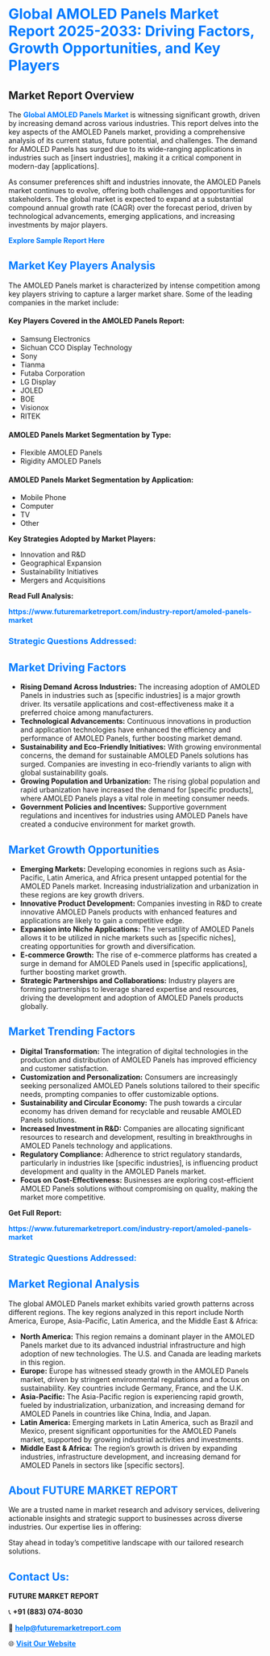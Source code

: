 <h1 style="color: #007BFF;">Global AMOLED Panels Market Report 2025-2033: Driving Factors, Growth Opportunities, and Key Players</h1>

<section id="overview">
<h2>Market Report Overview</h2>
<p>The <a href="https://www.futuremarketreport.com/industry-report/amoled-panels-market" style="color: #007BFF; text-decoration: none;"><strong>Global AMOLED Panels Market</strong></a> is witnessing significant growth, driven by increasing demand across various industries. This report delves into the key aspects of the AMOLED Panels market, providing a comprehensive analysis of its current status, future potential, and challenges. The demand for AMOLED Panels has surged due to its wide-ranging applications in industries such as [insert industries], making it a critical component in modern-day [applications].</p>
<p>As consumer preferences shift and industries innovate, the AMOLED Panels market continues to evolve, offering both challenges and opportunities for stakeholders. The global market is expected to expand at a substantial compound annual growth rate (CAGR) over the forecast period, driven by technological advancements, emerging applications, and increasing investments by major players.</p>
</section>

<section id="overview">
<p><a href="https://www.futuremarketreport.com/request-sample/reportId=81576" style="color: #007BFF; text-decoration: none;"><strong>Explore Sample Report Here</strong></a></p>
</section>

<section id="key-players">
<h2 style="color: #007BFF;">Market Key Players Analysis</h2>
<p>The AMOLED Panels market is characterized by intense competition among key players striving to capture a larger market share. Some of the leading companies in the market include:</p>
<h4>Key Players Covered in the AMOLED Panels Report:</h4>
<ul><li>Samsung Electronics</li><li>Sichuan CCO Display Technology</li><li>Sony</li><li>Tianma</li><li>Futaba Corporation</li><li>LG Display</li><li>JOLED</li><li>BOE</li><li>Visionox</li><li>RITEK</li></ul>
<h4>AMOLED Panels Market Segmentation by Type:</h4>
<ul><li>Flexible AMOLED Panels</li><li>Rigidity AMOLED Panels</li></ul>

<h4>AMOLED Panels Market Segmentation by Application:</h4>
<ul><li>Mobile Phone</li><li>Computer</li><li>TV</li><li>Other</li></ul>
<p><strong>Key Strategies Adopted by Market Players:</strong></p>
<ul>
<li>Innovation and R&D</li>
<li>Geographical Expansion</li>
<li>Sustainability Initiatives</li>
<li>Mergers and Acquisitions</li>
</ul>
</section>

<section>
<p><strong>Read Full Analysis: </strong></p><a href="https://www.futuremarketreport.com/industry-report/amoled-panels-market" style="color: #007BFF; text-decoration: none;"><strong>https://www.futuremarketreport.com/industry-report/amoled-panels-market</strong></a>
<h3 style="color: #007BFF;">Strategic Questions Addressed:</h3>
</section>

<section id="driving-factors">
<h2 style="color: #007BFF;">Market Driving Factors</h2>
<ul>
<li><strong>Rising Demand Across Industries:</strong> The increasing adoption of AMOLED Panels in industries such as [specific industries] is a major growth driver. Its versatile applications and cost-effectiveness make it a preferred choice among manufacturers.</li>
<li><strong>Technological Advancements:</strong> Continuous innovations in production and application technologies have enhanced the efficiency and performance of AMOLED Panels, further boosting market demand.</li>
<li><strong>Sustainability and Eco-Friendly Initiatives:</strong> With growing environmental concerns, the demand for sustainable AMOLED Panels solutions has surged. Companies are investing in eco-friendly variants to align with global sustainability goals.</li>
<li><strong>Growing Population and Urbanization:</strong> The rising global population and rapid urbanization have increased the demand for [specific products], where AMOLED Panels plays a vital role in meeting consumer needs.</li>
<li><strong>Government Policies and Incentives:</strong> Supportive government regulations and incentives for industries using AMOLED Panels have created a conducive environment for market growth.</li>
</ul>
</section>

<section id="growth-opportunities">
<h2 style="color: #007BFF;">Market Growth Opportunities</h2>
<ul>
<li><strong>Emerging Markets:</strong> Developing economies in regions such as Asia-Pacific, Latin America, and Africa present untapped potential for the AMOLED Panels market. Increasing industrialization and urbanization in these regions are key growth drivers.</li>
<li><strong>Innovative Product Development:</strong> Companies investing in R&D to create innovative AMOLED Panels products with enhanced features and applications are likely to gain a competitive edge.</li>
<li><strong>Expansion into Niche Applications:</strong> The versatility of AMOLED Panels allows it to be utilized in niche markets such as [specific niches], creating opportunities for growth and diversification.</li>
<li><strong>E-commerce Growth:</strong> The rise of e-commerce platforms has created a surge in demand for AMOLED Panels used in [specific applications], further boosting market growth.</li>
<li><strong>Strategic Partnerships and Collaborations:</strong> Industry players are forming partnerships to leverage shared expertise and resources, driving the development and adoption of AMOLED Panels products globally.</li>
</ul>
</section>

<section id="trending-factors">
<h2 style="color: #007BFF;">Market Trending Factors</h2>
<ul>
<li><strong>Digital Transformation:</strong> The integration of digital technologies in the production and distribution of AMOLED Panels has improved efficiency and customer satisfaction.</li>
<li><strong>Customization and Personalization:</strong> Consumers are increasingly seeking personalized AMOLED Panels solutions tailored to their specific needs, prompting companies to offer customizable options.</li>
<li><strong>Sustainability and Circular Economy:</strong> The push towards a circular economy has driven demand for recyclable and reusable AMOLED Panels solutions.</li>
<li><strong>Increased Investment in R&D:</strong> Companies are allocating significant resources to research and development, resulting in breakthroughs in AMOLED Panels technology and applications.</li>
<li><strong>Regulatory Compliance:</strong> Adherence to strict regulatory standards, particularly in industries like [specific industries], is influencing product development and quality in the AMOLED Panels market.</li>
<li><strong>Focus on Cost-Effectiveness:</strong> Businesses are exploring cost-efficient AMOLED Panels solutions without compromising on quality, making the market more competitive.</li>
</ul>
</section>

<section>
<p><strong>Get Full Report: </strong></p><a href="https://www.futuremarketreport.com/industry-report/amoled-panels-market" style="color: #007BFF; text-decoration: none;"><strong>https://www.futuremarketreport.com/industry-report/amoled-panels-market</strong></a>
<h3 style="color: #007BFF;">Strategic Questions Addressed:</h3>
</section>


<section id="regional-analysis">
<h2 style="color: #007BFF;">Market Regional Analysis</h2>
<p>The global AMOLED Panels market exhibits varied growth patterns across different regions. The key regions analyzed in this report include North America, Europe, Asia-Pacific, Latin America, and the Middle East & Africa:</p>
<ul>
<li><strong>North America:</strong> This region remains a dominant player in the AMOLED Panels market due to its advanced industrial infrastructure and high adoption of new technologies. The U.S. and Canada are leading markets in this region.</li>
<li><strong>Europe:</strong> Europe has witnessed steady growth in the AMOLED Panels market, driven by stringent environmental regulations and a focus on sustainability. Key countries include Germany, France, and the U.K.</li>
<li><strong>Asia-Pacific:</strong> The Asia-Pacific region is experiencing rapid growth, fueled by industrialization, urbanization, and increasing demand for AMOLED Panels in countries like China, India, and Japan.</li>
<li><strong>Latin America:</strong> Emerging markets in Latin America, such as Brazil and Mexico, present significant opportunities for the AMOLED Panels market, supported by growing industrial activities and investments.</li>
<li><strong>Middle East & Africa:</strong> The region’s growth is driven by expanding industries, infrastructure development, and increasing demand for AMOLED Panels in sectors like [specific sectors].</li>
</ul>
</section>

<footer>
<h2 style="color: #007BFF;">About FUTURE MARKET REPORT</h2>
<p>We are a trusted name in market research and advisory services, delivering actionable insights and strategic support to businesses across diverse industries. Our expertise lies in offering:</p>

<p>Stay ahead in today’s competitive landscape with our tailored research solutions.</p>

<h2 style="color: #007BFF;">Contact Us:</h2>
<p><strong>FUTURE MARKET REPORT</strong></p>
<p>📞 <strong>+91 (883) 074-8030</strong></p>
<p>📧 <strong><a href="mailto:help@futuremarketreport.com" style="color: #007BFF;">help@futuremarketreport.com</a></strong></p>
<p>🌐 <strong><a href="https://www.futuremarketreport.com/" style="color: #007BFF;">Visit Our Website</a></strong></p>
</footer>
